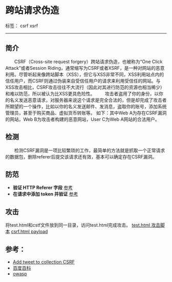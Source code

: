 
# 跨站请求伪造

标签： csrf xsrf

---

## 简介
&#8194;&#8194;&#8194;&#8194;CSRF（Cross-site request forgery）跨站请求伪造，也被称为“One Click Attack”或者Session Riding，通常缩写为CSRF或者XSRF，是一种对网站的恶意利用。尽管听起来像跨站脚本（XSS），但它与XSS非常不同，XSS利用站点内的信任用户，而CSRF则通过伪装来自受信任用户的请求来利用受信任的网站。与XSS攻击相比，CSRF攻击往往不大流行（因此对其进行防范的资源也相当稀少）和难以防范，所以被认为比XSS更具危险性。
&#8194;&#8194;&#8194;&#8194;攻击者盗用了你的身份，以你的名义发送恶意请求，对服务器来说这个请求是完全合法的，但是却完成了攻击者所期望的一个操作，比如以你的名义发送邮件、发消息，盗取你的账号，添加系统管理员，甚至于购买商品、虚拟货币转账等。 如下：其中Web A为存在CSRF漏洞的网站，Web B为攻击者构建的恶意网站，User C为Web A网站的合法用户。

## 检测
&#8194;&#8194;&#8194;&#8194;检测CSRF漏洞是一项比较繁琐的工作，最简单的方法就是抓取一个正常请求的数据包，删除referer后提交该请求还有效，基本可以确定存在CSRF漏洞。

## 防范
- **验证 HTTP Referer 字段**   [参考](https://www.owasp.org/index.php/Cross-Site_Request_Forgery_(CSRF)_Prevention_Cheat_Sheet#General_Recommendations_For_Automated_CSRF_Defense)
- **在请求中添加 token 并验证**  [参考](https://www.owasp.org/index.php/Cross-Site_Request_Forgery_(CSRF)_Prevention_Cheat_Sheet#CSRF_Specific_Defense)




## 攻击

将test.html和cstf文件放到同一目录，访问test.html完成攻击。
[test.html 攻击脚本](https://test)
[csrf.html payload](https://test)


## 参考：
- [Add tweet to collection CSRF](https://hackerone.com/reports/100820)
- [百度百科](https://baike.baidu.com/item/CSRF/2735433?fr=aladdin)
- [owasp](https://www.owasp.org/index.php/Cross-Site_Request_Forgery_(CSRF)_Prevention_Cheat_Sheet)
